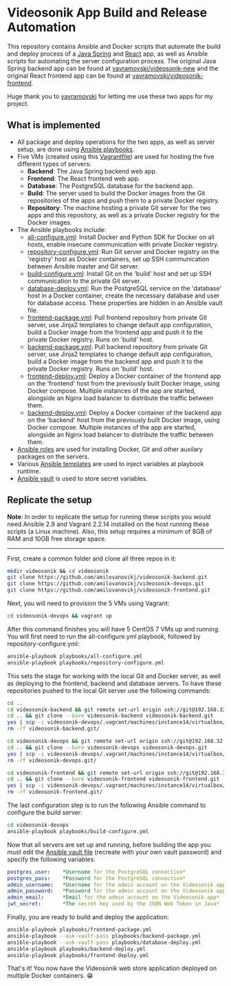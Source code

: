 # Videosonik App Build and Release Automation

This repository contains Ansible and Docker scripts that automate the build and deploy process of a [Java Spring](https://github.com/amilovanovikj/videosonik-backend) and [React](https://github.com/amilovanovikj/videosonik-frontend) app, as well as Ansible scripts for automating the server configuration process. The original Java Spring backend app can be found at [vavramovski/videosonik-new](https://github.com/vavramovski/videosonik-new) and the original React frontend app can be found at [vavramovski/videosonik-frontend](https://github.com/vavramovski/videosonik-frontend). 

Huge thank you to [vavramovski](https://github.com/vavramovski) for letting me use these two apps for my project.

## What is implemented

- All package and deploy operations for the two apps, as well as server setup, are done using [Ansible playbooks](https://github.com/amilovanovikj/videosonik-devops/tree/master/playbooks).
- Five VMs (created using this [Vagrantfile](https://github.com/amilovanovikj/videosonik-devops/blob/master/Vagrantfile)) are used for hosting the five different types of servers:
  - **Backend**: The Java Spring backend web app.
  - **Frontend**: The React frontend web app.
  - **Database**: The PostgreSQL database for the backend app.
  - **Build**: The server used to build the Docker images from the Git repositories of the apps and push them to a private Docker registry.
  - **Repository**: The machine hosting a private Git server for the two apps and this repository, as well as a private Docker registry for the Docker images.
- The Ansible playbooks include:
  - [all-configure.yml](https://github.com/amilovanovikj/videosonik-devops/blob/master/playbooks/all-configure.yml): Install Docker and Python SDK for Docker on all hosts, enable insecure communication with private Docker registry.
  - [repository-configure.yml](https://github.com/amilovanovikj/videosonik-devops/blob/master/playbooks/repository-configure.yml): Run Git server and Docker registry on the 'registry' host as Docker containers, set up SSH communication between Ansible master and Git server.
  - [build-configure.yml](https://github.com/amilovanovikj/videosonik-devops/blob/master/playbooks/build-configure.yml): Install Git on the 'build' host and set up SSH communication to the private Git server.
  - [database-deploy.yml](https://github.com/amilovanovikj/videosonik-devops/blob/master/playbooks/database-deploy.yml): Run the PostgreSQL service on the 'database' host in a Docker container, create the necessary database and user for database access. These properties are hidden in an Ansible vault file.
  - [frontend-package.yml](https://github.com/amilovanovikj/videosonik-devops/blob/master/playbooks/frontend-package.yml): Pull frontend repository from private Git server, use Jinja2 templates to change default app configuration, build a Docker image from the frontend app and push it to the private Docker registry. Runs on 'build' host.
  - [backend-package.yml](https://github.com/amilovanovikj/videosonik-devops/blob/master/playbooks/backend-package.yml): Pull backend repository from private Git server, use Jinja2 templates to change default app configuration, build a Docker image from the backend app and push it to the private Docker registry. Runs on 'build' host.
  - [frontend-deploy.yml](https://github.com/amilovanovikj/videosonik-devops/blob/master/playbooks/frontend-deploy.yml): Deploy a Docker container of the frontend app on the 'frontend' host from the previously built Docker image, using Docker compose. Multiple instances of the app are started, alongside an Nginx load balancer to distribute the traffic between them.
  - [backend-deploy.yml](https://github.com/amilovanovikj/videosonik-devops/blob/master/playbooks/backend-deploy.yml): Deploy a Docker container of the backend app on the 'backend' host from the previously built Docker image, using Docker compose. Multiple instances of the app are started, alongside an Nginx load balancer to distribute the traffic between them.
- [Ansible roles](https://github.com/amilovanovikj/videosonik-devops/tree/master/roles) are used for installing Docker, Git and other auxilary packages on the servers.
- Various [Ansible templates](https://github.com/amilovanovikj/videosonik-devops/tree/master/playbooks/templates) are used to inject variables at playbook runtime.
- [Ansible vault](https://github.com/amilovanovikj/videosonik-devops/tree/master/playbooks/vault) is used to store secret variables.

## Replicate the setup

**Note**: In order to replicate the setup for running these scripts you would need Ansible 2.9 and Vagrant 2.2.14 installed on the host running these scripts (a Linux machine). Also, this setup requires a minimum of 8GB of RAM and 10GB free storage space.
***

First, create a common folder and clone all three repos in it:
```bash
mkdir videosonik && cd videosonik
git clone https://github.com/amilovanovikj/videosonik-backend.git
git clone https://github.com/amilovanovikj/videosonik-devops.git
git clone https://github.com/amilovanovikj/videosonik-frontend.git
```
Next, you will need to provision the 5 VMs using Vagrant:
```bash
cd videosonik-devops && vagrant up
```
After this command finishes you will have 5 CentOS 7 VMs up and running. You will first need to run the all-configure.yml playbook, followed by repository-configure.yml:
```bash
ansible-playbook playbooks/all-configure.yml
ansible-playbook playbooks/repository-configure.yml
```
This sets the stage for working with the local Git and Docker server, as well as deploying to the frontend, backend and database servers. To have these repositories pushed to the local Git server use the following commands:
```bash
cd ..
cd videosonik-backend && git remote set-url origin ssh://git@192.168.32.14:2222/git-server/repos/videosonik-backend.git
cd .. && git clone --bare videosonik-backend videosonik-backend.git
yes | scp -i videosonik-devops/.vagrant/machines/instance14/virtualbox/private_key -r videosonik-backend.git/ vagrant@192.168.32.14:/home/vagrant/git-server/repos
rm -rf videosonik-backend.git/

cd videosonik-devops && git remote set-url origin ssh://git@192.168.32.14:2222/git-server/repos/videosonik-devops.git
cd .. && git clone --bare videosonik-devops videosonik-devops.git
yes | scp -i videosonik-devops/.vagrant/machines/instance14/virtualbox/private_key -r videosonik-devops.git/ vagrant@192.168.32.14:/home/vagrant/git-server/repos
rm -rf videosonik-devops.git/

cd videosonik-frontend && git remote set-url origin ssh://git@192.168.32.14:2222/git-server/repos/videosonik-frontend.git
cd .. && git clone --bare videosonik-frontend videosonik-frontend.git
yes | scp -i videosonik-devops/.vagrant/machines/instance14/virtualbox/private_key -r videosonik-frontend.git/ vagrant@192.168.32.14:/home/vagrant/git-server/repos
rm -rf videosonik-frontend.git/
```
The last configuration step is to run the following Ansible command to configure the build server:
```bash
cd videosonik-devops
ansible-playbook playbooks/build-configure.yml
``` 
Now that all servers are set up and running, before building the app you must edit the [Ansible vault file](https://github.com/amilovanovikj/videosonik-devops/blob/master/playbooks/vault/secret-config.yml) (recreate with your own vault password) and specify the following variables:
```yaml
postgres_user:    *Username for the PostgreSQL connection*
postgres_pass:    *Password for the PostgreSQL connection*
admin_username:   *Username for the admin account on the Videosonik app*
admin_password:   *Password for the admin account on the Videosonik app*
admin_email:      *Email for the admin account on the Videosonik app*
jwt_secret:       *The secret key used by the JSON Web Token in Java*
```
Finally, you are ready to build and deploy the application:
```bash
ansible-playbook playbooks/frontend-package.yml
ansible-playbook --ask-vault-pass playbooks/backend-package.yml
ansible-playbook --ask-vault-pass playbooks/database-deploy.yml
ansible-playbook playbooks/backend-deploy.yml
ansible-playbook playbooks/frontend-deploy.yml
```
That's it! You now have the Videosonik web store application deployed on multiple Docker containers. :grin:
